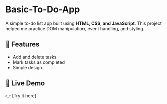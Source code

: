 # Basic-To-Do-App
A simple to-do list app built using **HTML, CSS, and JavaScript**.   This project helped me practice DOM manipulation, event handling, and styling.

## 🚀 Features
- Add and delete tasks
- Mark tasks as completed
- Simple design.

## 🔗 Live Demo
👉 [Try it here]
